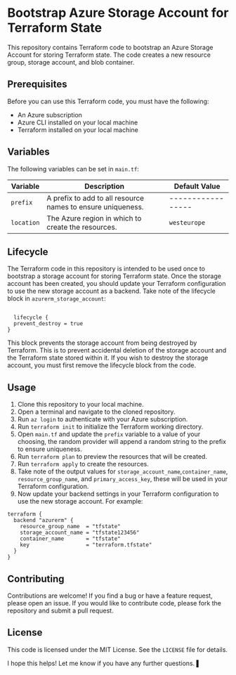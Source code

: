 # Bootstrap Azure Storage Account for Terraform State

This repository contains Terraform code to bootstrap an Azure Storage Account for storing Terraform state. The code creates a new resource group, storage account, and blob container.

## Prerequisites

Before you can use this Terraform code, you must have the following:

- An Azure subscription
- Azure CLI installed on your local machine
- Terraform installed on your local machine

## Variables

The following variables can be set in `main.tf`:

| Variable   | Description                                                 | Default Value     |
| ---------- | ----------------------------------------------------------- | ----------------- |
| `prefix`   | A prefix to add to all resource names to ensure uniqueness. | ----------------- |
| `location` | The Azure region in which to create the resources.          | `westeurope`      |

## Lifecycle

The Terraform code in this repository is intended to be used once to bootstrap a storage account for storing Terraform state. Once the storage account has been created, you should update your Terraform configuration to use the new storage account as a backend. Take note of the lifecycle block in `azurerm_storage_account`:

```hcl

  lifecycle {
  prevent_destroy = true
}

```

This block prevents the storage account from being destroyed by Terraform. This is to prevent accidental deletion of the storage account and the Terraform state stored within it. If you wish to destroy the storage account, you must first remove the lifecycle block from the code.

## Usage

1. Clone this repository to your local machine.
2. Open a terminal and navigate to the cloned repository.
3. Run `az login` to authenticate with your Azure subscription.
4. Run `terraform init` to initialize the Terraform working directory.
5. Open `main.tf` and update the `prefix` variable to a value of your choosing, the random provider will append a random string to the prefix to ensure uniqueness.
6. Run `terraform plan` to preview the resources that will be created.
7. Run `terraform apply` to create the resources.
8. Take note of the output values for `storage_account_name`,`container_name`, `resource_group_name`, and `primary_access_key`, these will be used in your Terraform configuration.
9. Now update your backend settings in your Terraform configuration to use the new storage account. For example:

```hcl
terraform {
  backend "azurerm" {
    resource_group_name  = "tfstate"
    storage_account_name = "tfstate123456"
    container_name       = "tfstate"
    key                  = "terraform.tfstate"
  }
}
```

## Contributing

Contributions are welcome! If you find a bug or have a feature request, please open an issue. If you would like to contribute code, please fork the repository and submit a pull request.

## License

This code is licensed under the MIT License. See the `LICENSE` file for details.

I hope this helps! Let me know if you have any further questions. ▌
